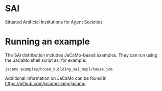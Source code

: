 # SAI
Situated Artificial Institutions for Agent Societies


# Running an example
The SAI distribution includes JaCaMo-based examples. They can run using the JaCaMo shell script as, for example:
```
jacamo examples/house_building_sai_nopl/house.jcm
```

Additional information on JaCaMo can be found in https://github.com/jacamo-lang/jacamo

